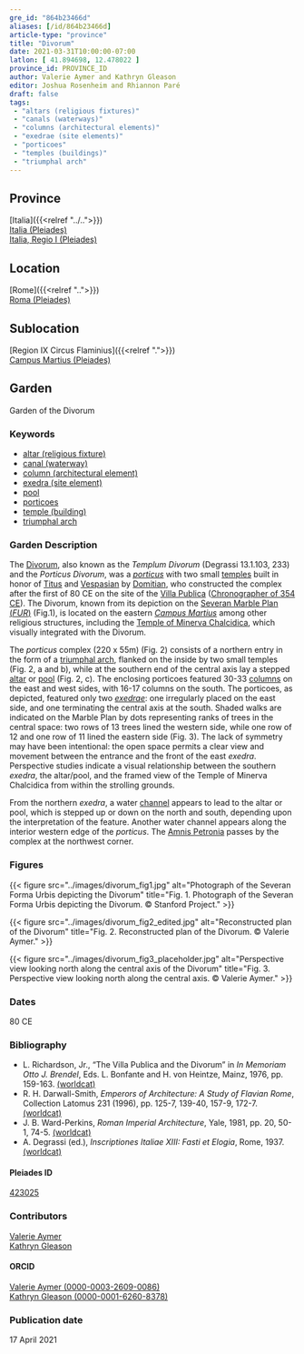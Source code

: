 ```yaml
---
gre_id: "864b23466d"
aliases: [/id/864b23466d]
article-type: "province"
title: "Divorum"
date: 2021-03-31T10:00:00-07:00
latlon: [ 41.894698, 12.478022 ]
province_id: PROVINCE_ID
author: Valerie Aymer and Kathryn Gleason
editor: Joshua Rosenheim and Rhiannon Paré
draft: false
tags:
 - "altars (religious fixtures)"
 - "canals (waterways)"
 - "columns (architectural elements)"
 - "exedrae (site elements)"
 - "porticoes"
 - "temples (buildings)"
 - "triumphal arch"
---
```


## Province

[Italia]({{<relref "../..">}}) \
[Italia (Pleiades)](https://pleiades.stoa.org/places/1052) \
[Italia, Regio I (Pleiades)](https://pleiades.stoa.org/places/441075550)
<!-- -->
## Location

[Rome]({{<relref "..">}}) \
[Roma (Pleiades)](https://pleiades.stoa.org/places/423025)
<!-- -->
## Sublocation

[Region IX Circus Flaminius]({{<relref ".">}}) \
[Campus Martius (Pleiades)](https://pleiades.stoa.org/places/422863)
<!-- -->
<!-- -->
<!-- -->
## Garden

Garden of the Divorum
<!-- -->
### Keywords
<!-- -->
- [altar (religious fixture)](http://vocab.getty.edu/page/aat/300003725)
- [canal (waterway)](http://vocab.getty.edu/page/aat/300006075)
- [column (architectural element)](http://vocab.getty.edu/page/aat/300001571)
- [exedra (site element)](http://vocab.getty.edu/page/aat/300081589)
- [pool](http://vocab.getty.edu/page/aat/300008692)
- [porticoes](http://vocab.getty.edu/page/aat/300004145)
- [temple (building)](http://vocab.getty.edu/page/aat/300007595)
- [triumphal arch](http://vocab.getty.edu/page/aat/300007003)
<!-- -->
<!-- -->
### Garden Description
<!-- -->
The [Divorum](https://penelope.uchicago.edu/Thayer/E/Gazetteer/Places/Europe/Italy/Lazio/Roma/Rome/_Texts/PLATOP*/Divorum.html), also known as the *Templum Divorum* (Degrassi 13.1.103, 233) and the *Porticus Divorum*, was a [*porticus*](http://vocab.getty.edu/page/aat/300004145) with two small [temples](http://vocab.getty.edu/page/aat/300007595) built in honor of [Titus](https://en.wikipedia.org/wiki/Titus) and [Vespasian](https://en.wikipedia.org/wiki/Vespasian) by [Domitian](https://en.wikipedia.org/wiki/Domitian), who constructed the complex after the first of 80 CE on the site of the [Villa Publica](https://www.digitalaugustanrome.org/records/villa-publica) ([Chronographer of 354 CE](http://www.tertullian.org/fathers/chronography_of_354_14_regions_of_rome.htm)). The Divorum, known from its depiction on the [Severan Marble Plan (*FUR*)](https://formaurbis.stanford.edu/index.php?field0=all&search0=DIVORUM&op0=and&field1=all&search1=) (Fig.1), is located on the eastern [*Campus Martius*](https://en.wikipedia.org/wiki/Campus_Martius) among other religious structures, including the [Temple of Minerva Chalcidica](https://penelope.uchicago.edu/Thayer/E/Gazetteer/Places/Europe/Italy/Lazio/Roma/Rome/_Texts/PLATOP*/Minerva_Chalcidica.html), which visually integrated with the Divorum.

The *porticus* complex (220 x 55m) (Fig. 2) consists of a northern entry in the form of a [triumphal arch](http://vocab.getty.edu/page/aat/300007003), flanked on the inside by two small temples (Fig. 2, a and b), while at the southern end of the central axis lay a stepped [altar](http://vocab.getty.edu/page/aat/300003725) or [pool](http://vocab.getty.edu/page/aat/300008692) (Fig. 2, c). The enclosing porticoes featured 30-33 [columns](http://vocab.getty.edu/page/aat/300001571) on the east and west sides, with 16-17 columns on the south. The porticoes, as depicted, featured only two [*exedrae*](http://vocab.getty.edu/page/aat/300081589): one irregularly placed on the east side, and one terminating the central axis at the south. Shaded walks are indicated on the Marble Plan by dots representing ranks of trees in the central space:  two rows of 13 trees lined the western side, while one row of 12 and one row of 11 lined the eastern side (Fig. 3). The lack of symmetry may have been intentional: the open space permits a clear view and movement between the entrance and the front of the east *exedra*. Perspective studies indicate a visual relationship between the southern *exedra*, the altar/pool, and the framed view of the Temple of Minerva Chalcidica from within the strolling grounds.

From the northern *exedra*, a water [channel](http://vocab.getty.edu/page/aat/300006075) appears to lead to the altar or pool, which is stepped up or down on the north and south, depending upon the interpretation of the feature. Another water channel appears along the interior western edge of the *porticus*. The [Amnis Petronia](https://penelope.uchicago.edu/Thayer/E/Gazetteer/Places/Europe/Italy/Lazio/Roma/Rome/_Texts/PLATOP*/Amnis_Petronia.html) passes by the complex at the northwest corner.
<!-- -->
### Figures
<!-- -->
{{< figure src="../images/divorum_fig1.jpg" alt="Photograph of the Severan Forma Urbis depicting the Divorum" title="Fig. 1. Photograph of the Severan Forma Urbis depicting the Divorum. © Stanford Project." >}}
<!-- -->
{{< figure src="../images/divorum_fig2_edited.jpg" alt="Reconstructed plan of the Divorum" title="Fig. 2. Reconstructed plan of the Divorum. © Valerie Aymer." >}}
<!-- -->
{{< figure src="../images/divorum_fig3_placeholder.jpg" alt="Perspective view looking north along the central axis of the Divorum" title="Fig. 3. Perspective view looking north along the central axis. © Valerie Aymer." >}}
<!-- -->
### Dates

80 CE
<!-- --><!-- -->
### Bibliography
<!-- -->
* L. Richardson, Jr., “The Villa Publica and the Divorum” in *In Memoriam Otto J. Brendel*, Eds. L. Bonfante and H. von Heintze, Mainz, 1976, pp. 159-163. [(worldcat)](http://www.worldcat.org/oclc/890088916)
* R. H. Darwall-Smith, *Emperors of Architecture: A Study of Flavian Rome*, Collection Latomus 231 (1996), pp. 125-7, 139-40, 157-9, 172-7. [(worldcat)](http://www.worldcat.org/oclc/1000784723)
* J. B. Ward-Perkins, *Roman Imperial Architecture*, Yale, 1981, pp. 20, 50-1, 74-5. [(worldcat)](http://www.worldcat.org/oclc/833150443)
* A. Degrassi (ed.), *Inscriptiones Italiae XIII: Fasti et Elogia*, Rome, 1937. [(worldcat)](http://www.worldcat.org/oclc/769370170)
<!-- -->
#### Pleiades ID

[423025](https://pleiades.stoa.org/places/423025)
<!-- Pleiades resource for Location (Rome), not for the individual garden -->
<!-- -->
### Contributors

[Valerie Aymer](https://landscape.cals.cornell.edu/people/valerie-aymer/)\
[Kathryn Gleason](https://landscape.cals.cornell.edu/people/kathryn-l-gleason/)<!--Will these Cornell links suffice?-->
<!-- -->
#### ORCID

[Valerie Aymer (0000-0003-2609-0086)](https://orcid.org/0000-0003-2609-0086)\
[Kathryn Gleason (0000-0001-6260-8378)](https://orcid.org/0000-0001-6260-8378)
<!-- -->
### Publication date
<!-- -->
17 April 2021
